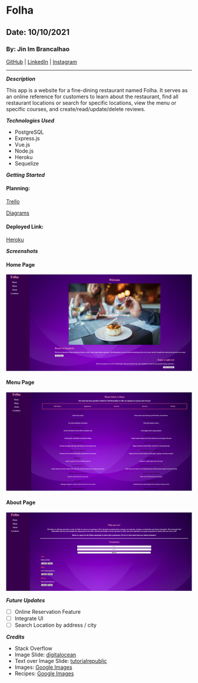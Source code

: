 # Folha

## Date: 10/10/2021

### By: Jin Im Brancalhao

[GitHub](https://github.com/jinimbrancalhao) | [LinkedIn](https://www.linkedin.com/in/jin-im-826a6b215/) | [Instagram](https://www.instagram.com/jinnybphoto/)

---

**_Description_**

This app is a website for a fine-dining restaurant named Folha. It serves as an online reference for customers to learn about the restaurant, find all restaurant locations or search for specific locations, view the menu or specific courses, and create/read/update/delete reviews.

**_Technologies Used_**

- PostgreSQL
- Express.js
- Vue.js
- Node.js
- Heroku
- Sequelize

**_Getting Started_**

#### Planning:

[Trello](https://trello.com/b/IUqttuWT/folha)

[Diagrams](https://lucid.app/lucidchart/bdcfc9da-1281-4c33-a9ce-df47ce789922/edit?viewport_loc=449%2C220%2C1098%2C1188%2C0_0&invitationId=inv_d3409a7f-35cc-4063-98ea-a5bf503edfa1)

#### Deployed Link:

[Heroku]()

**_Screenshots_**

#### Home Page

![Home](./screenshots/home.png)

#### Menu Page

![Menu](./screenshots/menu.png)

#### About Page

![About](./screenshots/about.png)

**_Future Updates_**

- [ ] Online Reservation Feature
- [ ] Integrate UI
- [ ] Search Location by address / city

**_Credits_**

- Stack Overflow
- Image Slide: [digitalocean](https://www.digitalocean.com/community/tutorials/vuejs-create-image-slider)
- Text over Image Slide: [tutorialrepublic](https://www.tutorialrepublic.com/faq/how-to-position-text-over-an-image-using-css.php)
- Images: [Google Images](https://www.google.com/)
- Recipes: [Google Images](https://www.google.com/)
